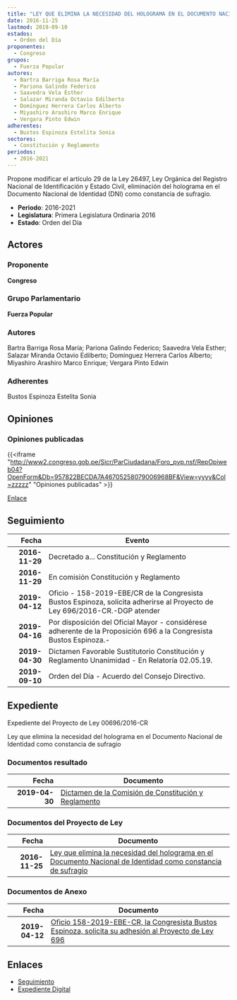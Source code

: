 ```yaml
---
title: "LEY QUE ELIMINA LA NECESIDAD DEL HOLOGRAMA EN EL DOCUMENTO NACIONAL DE IDENTIDAD COMO CONSTANCIA DE SUFRAGIO"
date: 2016-11-25
lastmod: 2019-09-10
estados: 
  - Orden del Día
proponentes: 
  - Congreso
grupos: 
  - Fuerza Popular
autores: 
  - Bartra Barriga Rosa María
  - Pariona Galindo Federico
  - Saavedra Vela Esther
  - Salazar Miranda Octavio Edilberto
  - Domínguez Herrera Carlos Alberto
  - Miyashiro Arashiro Marco Enrique
  - Vergara Pinto Edwin
adherentes: 
  - Bustos Espinoza Estelita Sonia
sectores: 
  - Constitución y Reglamento
periodos: 
  - 2016-2021
---
```


Propone modificar el artículo 29 de la Ley 26497, Ley Orgánica del Registro Nacional de Identificación y Estado Civil, eliminación del holograma en el Documento Nacional de Identidad (DNI) como constancia de sufragio.

- **Periodo**: 2016-2021
- **Legislatura**: Primera Legislatura Ordinaria 2016
- **Estado**: Orden del Día

## Actores

### Proponente

**Congreso**

### Grupo Parlamentario

**Fuerza Popular**

### Autores

Bartra Barriga Rosa María; Pariona Galindo Federico; Saavedra Vela Esther; Salazar Miranda Octavio Edilberto; Domínguez Herrera Carlos Alberto; Miyashiro Arashiro Marco Enrique; Vergara Pinto Edwin

### Adherentes

Bustos Espinoza Estelita Sonia


## Opiniones

### Opiniones publicadas

{{<iframe "http://www2.congreso.gob.pe/Sicr/ParCiudadana/Foro_pvp.nsf/RepOpiweb04?OpenForm&Db=957822BECDA7A46705258079006968BF&View=yyyy&Col=zzzzz" "Opiniones publicadas" >}}

[Enlace](http://www2.congreso.gob.pe/Sicr/ParCiudadana/Foro_pvp.nsf/RepOpiweb04?OpenForm&Db=957822BECDA7A46705258079006968BF&View=yyyy&Col=zzzzz)

## Seguimiento

| Fecha | Evento |
|------:|--------|
| **2016-11-29** | Decretado a... Constitución y Reglamento|
| **2016-11-29** | En comisión Constitución y Reglamento|
| **2019-04-12** | Oficio - 158-2019-EBE/CR de la Congresista Bustos Espinoza, solicita adherirse al Proyecto de Ley 696/2016-CR.-DGP atender|
| **2019-04-16** | Por disposición del Oficial Mayor - considérese adherente de la Proposición 696 a la Congresista Bustos Espinoza.-|
| **2019-04-30** | Dictamen Favorable Sustitutorio Constitución y Reglamento Unanimidad - En Relatoría 02.05.19.|
| **2019-09-10** | Orden del Día - Acuerdo del Consejo Directivo.|


## Expediente

Expediente del Proyecto de Ley 00696/2016-CR

Ley que elimina la necesidad del holograma en el Documento Nacional de Identidad como constancia de sufragio


### Documentos resultado

| Fecha | Documento |
|------:|--------|
| **2019-04-30** | [Dictamen de la Comisión de Constitución y Reglamento](http://www.leyes.congreso.gob.pe/Documentos/2016_2021/Dictamenes/Proyectos_de_Ley/00696DC04MAY20190430.pdf) |

### Documentos del Proyecto de Ley

| Fecha | Documento |
|------:|--------|
| **2016-11-25** | [Ley que elimina la necesidad del holograma en el Documento Nacional de Identidad como constancia de sufragio](http://www.leyes.congreso.gob.pe/Documentos/2016_2021/Proyectos_de_Ley_y_de_Resoluciones_Legislativas/PL0069620161125.pdf) |

### Documentos de Anexo

| Fecha | Documento |
|------:|--------|
| **2019-04-12** | [Oficio 158-2019-EBE-CR, la Congresista Bustos Espinoza, solicita su adhesión al Proyecto de Ley 696](http://www.leyes.congreso.gob.pe/Documentos/2016_2021/Oficios/Oficialia_Mayor/OFICIO-818-2018-2019-ADP-D-CR.pdf) |

## Enlaces 

- [Seguimiento](http://www2.congreso.gob.pe/Sicr/TraDocEstProc/CLProLey2016.nsf/f7fff46988ca05b1052578e100829cc7/8566608b9bf3c44905258077000c9960?OpenDocument)
- [Expediente Digital](http://www2.congreso.gob.pe/Sicr/TraDocEstProc/CLProLey2016.nsf/f7fff46988ca05b1052578e100829cc7/8566608b9bf3c44905258077000c9960?OpenDocument&Click=05257FB7005EB655.eb71d0cf91d8294e05256cdf006b5706/$Body/0.1C6C)
